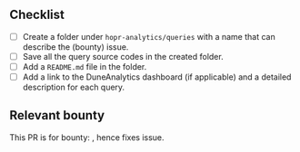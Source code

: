 <!--
Thank you for your pull request. Please provide a description above and review
the requirements below.
-->

<!-- _Please make sure to review and check all of these items:_ -->

## Checklist
<!-- Remove items that do not apply. For completed items, change [ ] to [x]. -->

- [ ] Create a folder under `hopr-analytics/queries` with a name that can describe the (bounty) issue.
- [ ] Save all the query source codes in the created folder.
- [ ] Add a `README.md` file in the folder.
- [ ] Add a link to the DuneAnalytics dashboard (if applicable) and a detailed description for each query. 

## Relevant bounty

This PR is for bounty: <!-- Please provide a markdown url to the bounty, e.g. [<name-of-bounty>](url-to-bounty). -->, hence fixes issue<!-- Please provide the link to the issue, e.g. [#3](url-to-issue). -->.